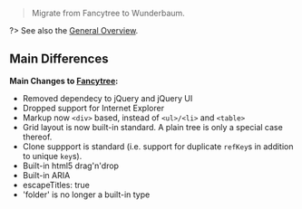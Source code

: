 > Migrate from Fancytree to Wunderbaum.

?> See also the [General Overview](/tutorial/overview.md).

## Main Differences
**Main Changes to [Fancytree](https://github.com/mar10/fancytree/):**

- Removed dependecy to jQuery and jQuery UI
- Dropped support for Internet Explorer
- Markup now `<div>` based, instead of `<ul>/<li>` and `<table>`
- Grid layout is now built-in standard. A plain tree is only a special case thereof.
- Clone suppport is standard (i.e. support for duplicate `refKey`s in addition
  to unique `key`s).
- Built-in html5 drag'n'drop
- Built-in ARIA
- escapeTitles: true
- 'folder' is no longer a built-in type
